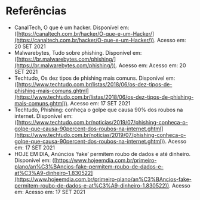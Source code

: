 # Referências

* CanalTech, O que é um hacker. Disponível em: ([https://canaltech.com.br/hacker/O-que-e-um-Hacker/](https://canaltech.com.br/hacker/O-que-e-um-Hacker/)). Acesso em: 20 SET 2021
* Malwarebytes, Tudo sobre phishing. Disponível em: ([https://br.malwarebytes.com/phishing/](https://br.malwarebytes.com/phishing/)). Acesso em: Acesso em: 20 SET 2021
* Techtudo, Os dez tipos de phishing mais comuns. Disponível em: ([https://www.techtudo.com.br/listas/2018/06/os-dez-tipos-de-phishing-mais-comuns.ghtml](https://www.techtudo.com.br/listas/2018/06/os-dez-tipos-de-phishing-mais-comuns.ghtml)). Acesso em: 17 SET 2021
* Techtudo, Phishing: conheça o golpe que causa 90% dos roubos na internet. Disponível em: ([https://www.techtudo.com.br/noticias/2019/07/phishing-conheca-o-golpe-que-causa-90percent-dos-roubos-na-internet.ghtml](https://www.techtudo.com.br/noticias/2019/07/phishing-conheca-o-golpe-que-causa-90percent-dos-roubos-na-internet.ghtml)). Acesso em: 17 SET 2021
* HOJE EM DIA, Anúncios ‘fake’ permitem roubo de dados e até dinheiro. Disponível em: ([https://www.hojeemdia.com.br/primeiro-plano/an%C3%BAncios-fake-permitem-roubo-de-dados-e-at%C3%A9-dinheiro-1.830522](https://www.hojeemdia.com.br/primeiro-plano/an%C3%BAncios-fake-permitem-roubo-de-dados-e-at%C3%A9-dinheiro-1.830522)). Acesso em: Acesso em: 17 SET 2021